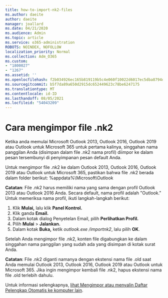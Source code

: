 ```yaml
---
title: how-to-import-nk2-files
ms.author: daeite
author: daeite
manager: joallard
ms.date: 04/21/2020
ms.audience: Admin
ms.topic: article
ms.service: o365-administration
ROBOTS: NOINDEX, NOFOLLOW
localization_priority: Normal
ms.collection: Adm_O365
ms.custom:
- "1800027"
- "1267"
ms.assetid: ''
ms.openlocfilehash: f2b034926ec165b819119b5c4e060f10022d6017ec5dba8794d18ee3e96c709a
ms.sourcegitcommit: b5f7da89a650d2915dc652449623c78be6247175
ms.translationtype: MT
ms.contentlocale: id-ID
ms.lasthandoff: 08/05/2021
ms.locfileid: "54043209"
---
```

# <a name="how-to-import-nk2-files"></a>Cara mengimpor file .nk2 

Ketika anda memulai Microsoft Outlook 2013, Outlook 2016, Outlook 2019 atau Outlook untuk Microsoft 365 untuk pertama kalinya, singgahan nama panggilan Anda (disimpan dalam file .nk2 nama profil) diimpor ke dalam pesan tersembunyi di penyimpanan pesan default Anda.

Untuk mengimpor file .nk2 ke dalam Outlook 2013, Outlook 2016, Outlook 2019 atau Outlook untuk Microsoft 365, pastikan bahwa file .nk2 berada dalam folder berikut: %appdata%\Microsoft\Outlook

**Catatan**: File .nk2 harus memiliki nama yang sama dengan profil Outlook 2013 atau Outlook 2016 Anda. Secara default, nama profil adalah "Outlook." Untuk memeriksa nama profil, ikuti langkah-langkah berikut: 
1. Klik **Mulai,** lalu klik **Panel Kontrol.**
2. Klik ganda **Email.**
3. Dalam kotak dialog Penyetelan Email, pilih **Perlihatkan Profil.**
4. Pilih **Mulai**  >  **Jalankan.**
5. Dalam kotak **Buka,** ketik *outlook.exe /importnk2*, lalu pilih **OK**. 

Setelah Anda mengimpor file .nk2, konten file digabungkan ke dalam singgahan nama panggilan yang sudah ada yang disimpan di kotak surat Anda.

**Catatan**: File .nk2 diganti namanya dengan ekstensi nama file .old saat Anda memulai Outlook 2013, Outlook 2016, Outlook 2019 atau Outlook untuk Microsoft 365. Jika ingin mengimpor kembali file .nk2, hapus ekstensi nama file .old terlebih dahulu.

Untuk informasi selengkapnya, [lihat Mengimpor atau menyalin Daftar Pelengkap Otomatis ke komputer lain](https://support.microsoft.com/help/2806550/how-to-import-nk2-files-into-outlook%).